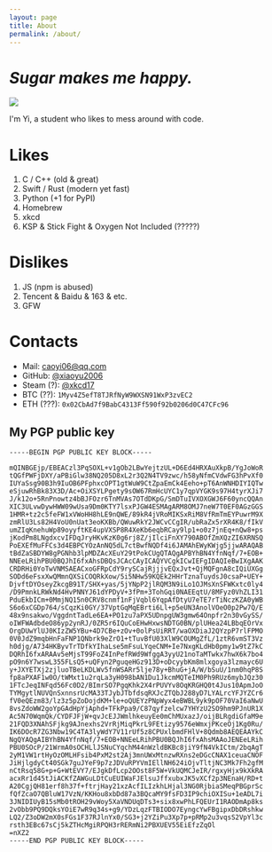 ```yaml
---
layout: page
title: About
permalink: /about/
---
```


# ***Sugar makes me happy.***

<img src="https://github-readme-stats.vercel.app/api?username=xiaoyu2006&show_icons=true&icon_color=0366d6&text_color=24292e&bg_color=ffffff&hide_title=false&count_private=true" />

I'm Yi, a student who likes to mess around with code.


# Likes

1. C / C++ (old & great)
2. Swift / Rust (modern yet fast)
3. Python (+1 for PyPI)
4. Homebrew
5. xkcd
6. KSP & Stick Fight & Oxygen Not Included (?????)

# Dislikes

1. JS (npm is abused)
2. Tencent & Baidu & 163 & etc.
3. GFW

# Contacts

 - Mail: [caoyi06@qq.com](mailto:caoyi06@qq.com)
 - GitHub: [@xiaoyu2006](https://github.com/xiaoyu2006)
 - Steam (?): [@xkcd17](https://steamcommunity.com/id/xiaoyu2006)
 - BTC (??): `1Myv4Z5efT8TJRfNyW9WXSN91WxP3zvEC2`
 - ETH (???): `0x02CbAd7f9BabC4313Ff590f92b0206d0C47CFc96`

## My PGP public key

```
-----BEGIN PGP PUBLIC KEY BLOCK-----

mQINBGEjp/EBEACzl3PqSOXL+v1gOb2LBwYejtzUL+D6Ed4HRXAuXkpB/YgJoWoR
tQGfPWFjDXY/aPBiGlw38NQ205D8xL2r3Q2N4TV9zwc/h58yNfmCVdwFG3hPvXf0
IUYaSsg90B3h9IuOB6PFphxcOPT1gtWuW9CtZpaEmCk4Eeho+pT6AnWNHDIYIQTw
eSjuwRhBk83X3D/Ac+OiXSYLPgety9sOW67RmHcUYC1y7qpVYGK9s97H4tyrXJi7
J/k12o+5RnPnowtz4bBJFOzr6TnMVAs7OTdDKpG/SmDTuIVXOXGWJ6F60yncQQAn
XIC3ULvwDywHWW09wUsa9Dm0KTY7lsxPJGW4ESMAgARM8OMJ7neW7T0EF0AGzGGS
1HMR+tz2c5feFW1xVWoHH8hLE9nQWE/89kR4jVRoMIKSxRiM8VfRmTmEYPuwrM9X
zmRlU3Ls82H4VoU0nUat3eoKXBb/QWuwRkY2JWCvCCgIR/ubRaZx5rXR4K8/fIkV
umZIqKnehuWp89oyyftKE4upVXSP8R4XeKb6eqbRCay9lp1+o0z7jnEq+nQw8+ps
jKodPm8LNgdxcvIFDqJryHKvKzK0g6rj8Z/jIlciFnXY790ABOfZmXQzZI6XRNSQ
PoEXEfMuFFCs3d4EBPCYOzAnNQ5dL7ctBwfNQDf4i6JAMAhEWyKWjg5jjwARAQAB
tBdZaSBDYW8gPGNhb3lpMDZAcXEuY29tPokCUgQTAQgAPBYhBN4YfnNqf/7+EOB+
NNEeLRihPBU0BQJhI6fxAhsDBQsJCAcCAyICAQYVCgkICwIEFgIDAQIeBwIXgAAK
CRDRHi0YoTwVNMSAEACxoGFRpCdY9rySCajRjjjvEQxJvt+QjMQFgnA8cIQiUXGg
SODd6eFsxXwQMmnQXSiCOQRkXow/5i5NHw59KQEk2HHrTznaTuydsJ0csaP+UEY+
DjvftDYOseyZkcgB91T/SHX+yas/5jYNpP2jlRQM3N9iLo1OJMsXnSFWKxtc0ly4
/D9PmnkLRWkNd4HvPNNYJ61dYPDyV+3fPm+3TohGqi0NAEEqtU/8MFyz0VhZLI31
PduEkbICm+0MmjNQ15n0CRV8cnmf1nFjVqbl6YqpAfDtyU7eTE7rTiNczKZA0yWB
S6o6xCGDp764/sCqzKi0GY/37VptGqMqEBrti6Ll+p5eUN3AnolVOeO0p2Pw7Q/E
48x9nsakwo/VggdntTadLe6EA+PO1zu7aPX5UDnpgUW3gmw64Onpfr2n30vGySS/
oIWFWAdbdeO86yp2ynRJ/0ZR5r6IQuCoEHwHxwsNDTG0BN/plUHea24LBbqEOrVx
OrgDUwYlUJ0KIzZW5YBu+4D7CBe+zOv+0olPsUiRRT/waOXDiaJ2QYzpP7rlFPMO
0V0JdZ9mqbHnFaFNP1QNbrk9eZrO1+tTuvBfU03XlW9COUMgZfL/1ztR6vmST3Vz
h0djg/A734HKByvTrTDfkYIhaLse5mFsuLYqeCNM+Ie7NxgKLdHb0pmy1w9tZ7kC
DQRhI6fxARAAv5eMjsT99FoZ4InPefRWd9WfggA3yyU21noTaMTwkx7hwX6k7bo4
pO9n6Y7wswL355FLsQ5+uQFyn2PguqeHGz913D+oDcyybKm8mlxgoya3lzmayc6U
y+JXYETXj2zjluoTBeLKDLWv5fnWSARr5lje78y+BhuG+jA/W/bSuU/1nm0hqP8S
fp8aPXAF1w0O/tWMxt1u2rqLa3yH098bAN1Du1JkcmMQTeIM0Ph9RUz6mybJQz30
1FTcJeqINFqd56Fc0D2/BImrSO7PgqKhk2X4rPUVYv8OqKRGHQ0t4Jus10ApmJoO
TYMgytlNUVQnSxnnsrUcMA33TJybJTbfdsqRXJcZTQbJ288yD7LYALrcYFJYZCr6
fV0eQEzm83/lz3z5pZoDojdKM+le+oQUEYzPNpWyx4eBWBL9yk9pOF70VaI6aNwU
8vsZdoWW2goYpGAdHpYjAphd+TFkPpa9/C87qyfzelcw7YHYzU2SO9hm9PJnUR1X
Ac5N70WqmQk/CYDFJFjW+qvJcEJJWmlhkeuyEe0mChMUxazJ/oijBLRgdiGfaM9e
21FQD3XNAhSFjkg9AJnexhs2VrRjMiqPkrL9FEtizy9576eWmxjPKceOj1Kg0Ru/
IK6DOcR7ZG3Nbw19C4TA3lyWdY7V11rUf5z8CPUxlbmdFHlV+8Qdmb8AEQEAAYkC
NgQYAQgAIBYhBN4YfnNqf/7+EOB+NNEeLRihPBU0BQJhI6fxAhsMAAoJENEeLRih
PBU0SOcP/21WrmA0sOCHLlJSNuCYqchM44nWzldBKBc8jiY9fN4VkICtm/2bqAgT
2yM1VW1rtHyOzOMLHFsib4PxM2st2Aj3mnUWxMtnzwRXns2eDGcCNAX1ceuaCNOF
JiHjlgdyCt40SGk7guJYeF9p7zJDVuRPYVmIEllNH624iOjvTltjNC3Mk7Fh2gfM
nCtRsq58G+p+G+WtEVY7/EJgkDfLcp2OOst8F5W+VkUQMCJeIR/rgxyHjx9kXkRA
acxRr1d45tJiACKfZAWGuLDtCuEUIWaFJElsuJffxubxJK5vXCf2p3NEnaH/RD+t
A20CgjQH81erf8h37f+ftrjHay21xzAcfILIzkhLHjal3NG0RjbiaSMeqPBGprSc
fQfZcaO7QBluW17VzN/KKHou8xbDd87a3BQcaMY9fsFD3IP9chiOXISu+1eADL7i
3JNIDIUyB15sMb0tROH29vWoy5XaVNDUqDTs3+six8xwPhLFQEUrI1RAODmAp8ks
2vObb9PQ9DQksYOiE7wR9q34s+g9/YDzLqzFTBIODO7EyngcYwFBgipxDbDRshkw
LQ2/Z3oDW2mX0sFGs1F37RJlnYx0/SG3+j2YZiPu3Xp7p+pRMp2u3vqsS2VpYl3c
rsth3EBc67sCj5kZTHcMgiRPQH3rRERmNi2PBXUEV55EiEfzZqOl
=nXZ2
-----END PGP PUBLIC KEY BLOCK-----
```
